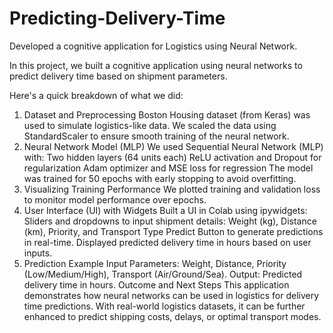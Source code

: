 # Predicting-Delivery-Time
Developed a cognitive application for Logistics using Neural Network.

In this project, we built a cognitive application using neural networks to predict delivery time based on shipment parameters. 

Here's a quick breakdown of what we did:
1. Dataset and Preprocessing
Boston Housing dataset (from Keras) was used to simulate logistics-like data.
We scaled the data using StandardScaler to ensure smooth training of the neural network.
2. Neural Network Model (MLP)
We used Sequential Neural Network (MLP) with:
Two hidden layers (64 units each)
ReLU activation and Dropout for regularization
Adam optimizer and MSE loss for regression
The model was trained for 50 epochs with early stopping to avoid overfitting.
3. Visualizing Training Performance
We plotted training and validation loss to monitor model performance over epochs.
4. User Interface (UI) with Widgets
Built a UI in Colab using ipywidgets:
Sliders and dropdowns to input shipment details:
Weight (kg), Distance (km), Priority, and Transport Type
Predict Button to generate predictions in real-time.
Displayed predicted delivery time in hours based on user inputs.
5. Prediction Example
Input Parameters: Weight, Distance, Priority (Low/Medium/High), Transport (Air/Ground/Sea).
Output: Predicted delivery time in hours.
Outcome and Next Steps
This application demonstrates how neural networks can be used in logistics for delivery time predictions. With real-world logistics datasets, it can be further enhanced to predict shipping costs, delays, or optimal transport modes.
